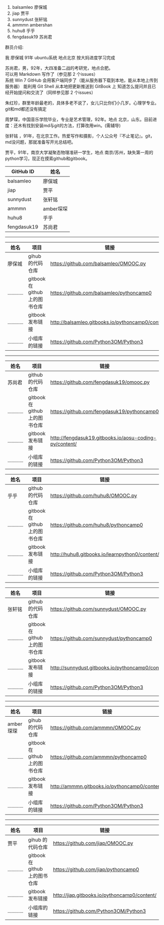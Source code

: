 1. balsamleo  廖保城<br/>
2. jiap   贾平<br/>
3. sunnydust 张轩铭<br/> 
5. ammmn ambershan<br/>
6. huhu8 乎乎<br/>
7. fengdasuk19  苏尚君<br/>  


群员介绍:

我  廖保城   91年 ubuntu系统  地点北京  按大妈进度学习完成  

苏尚君，男，92年，大四准备二战的考研党，地点合肥。  
可以用 Markdown 写作了（参见那 2 个issues）  
系统 Win 7 GitHub 会用客户端同步了（能从服务器下载到本地，能从本地上传到服务器） 能利用 Git Shell 从本地把更新推送到 GitBook 上 知道怎么提问并且已经开始提问和交流了（同样参见那 2 个issues）  

朱红珍，群里年龄最老的，具体多老不说了，女儿只比你们小几岁。心理学专业。git和md都还没有搞定  


周梦琛，中国音乐学院毕业，专业是艺术管理，92年。地点 北京，山东。目前进度：还木有找到安装md与git的方法，打算改用win。(需辅导)

张轩铭 ，91年，在北京工作。热爱写作和摄影，个人公众号『不止笔记』。git，md没问题，那就准备写开光总结吧。  

贾平，91年，南京大学凝聚态物理准研一学生，地点 南京/苏州，缺失第一周的python学习，现正在摸索github和gitbook。


GitHub ID | 姓名
---- | ---- 
balsamleo |廖保城
jiap |贾平
sunnydust |张轩铭
ammmn |amber堔堔
huhu8 |乎乎
fengdasuk19| 苏尚君

-------
姓名|项目 | 链接
---- | ---- |----
廖保城|gihub 的代码仓库|https://github.com/balsamleo/OMOOC.py
............|gitbook 在 github 上的图书仓库|https://github.com/balsamleo/pythoncamp0
............|gitbook 发布链接|http://balsamleo.gitbooks.io/pythoncamp0/content/
............|小组库的链接|https://github.com/Python3OM/Python3

-------
姓名|项目 | 链接
---- | ---- |----
苏尚君|github 的代码仓库|https://github.com/fengdasuk19/omooc.py
............|gitbook 在 github 上的图书仓库|https://github.com/fengdasuk19/pythoncamp0
............|gitbook 发布链接|http://fengdasuk19.gitbooks.io/aosu-coding-py/content/
............|小组库的链接|https://github.com/Python3OM/Python3


姓名|项目 | 链接
---- | ---- |----
乎乎|github 的代码仓库|https://github.com/huhu8/OMOOC.py
............|gitbook 在 github 上的图书仓库|https://github.com/huhu8/pythoncamp0
............|gitbook 发布链接|http://huhu8.gitbooks.io/learnpython0/content/
............|小组库的链接|https://github.com/Python3OM/Python3

姓名|项目 | 链接
---- | ---- |----
张轩铭|github 的代码仓库|https://github.com/sunnydust/OMOOC.py
............|gitbook 在 github 上的图书仓库|https://github.com/sunnydust/pythoncamp0
............|gitbook 发布链接|http://sunnydust.gitbooks.io/pythoncamp0/content/
............|小组库的链接|https://github.com/Python3OM/Python3


-------
姓名|项目 | 链接
---- | ---- |----
amber琛琛|gihub 的代码仓库|https://github.com/ammmn/OMOOC.py
............|gitbook 在 github 上的图书仓库|https://github.com/ammmn/pythoncamp0
............|gitbook 发布链接|http://ammmn.gitbooks.io/pythoncamp0/content/
............|小组库的链接|https://github.com/Python3OM/Python3

-------
姓名|项目 | 链接
---- | ---- |----
贾平|gihub 的代码仓库|https://github.com/jiap/OMOOC.py
............|gitbook 在 github 上的图书仓库|https://github.com/jiap/pythoncamp0
............|gitbook 发布链接|http://jiap.gitbooks.io/pythoncamp0/content/
............|小组库的链接|https://github.com/Python3OM/Python3

